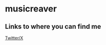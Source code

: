 # musicreaver
## Links to where you can find me
[Twitter/X](https://www.google.com/url?sa=t&rct=j&q=&esrc=s&source=web&cd=&ved=2ahUKEwjMhu_f7-CFAxUytoQIHa-nBwQQFnoECBYQAQ&url=https%3A%2F%2Ftwitter.com%2FXEN0PH0ENIX&usg=AOvVaw11d-jg5HBC-K2Pkuxv_4kK&opi=89978449)


